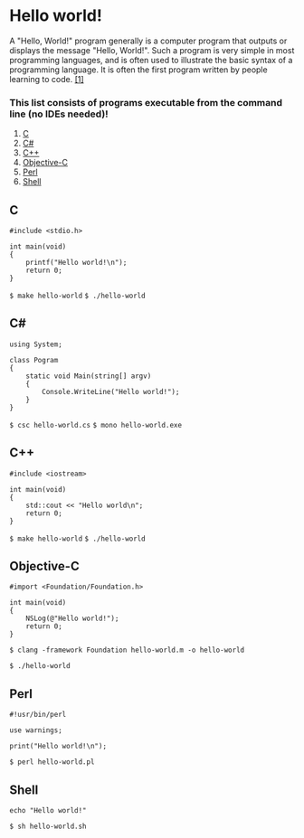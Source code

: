 # Hello world!

A "Hello, World!" program generally is a computer program that outputs or displays the message "Hello, World!". Such a program is very simple in most programming languages, and is often used to illustrate the basic syntax of a programming language. It is often the first program written by people learning to code. [[1]](WIKI)

### This list consists of programs executable from the command line (no IDEs needed)!

1. [C](#C)
2. [C#](#C#)
3. [C++](#C++)
4. [Objective-C](#Objective-C)
5. [Perl](#Perl)
6. [Shell](#Shell)

## C

```
#include <stdio.h>

int main(void)
{
    printf("Hello world!\n");
    return 0;
}
```
`$ make hello-world`
`$ ./hello-world`

## C#

```
using System;

class Pogram
{
    static void Main(string[] argv)
    {
        Console.WriteLine("Hello world!");    
    }
}
```
`$ csc hello-world.cs`
`$ mono hello-world.exe`

## C++

```
#include <iostream>

int main(void)
{
    std::cout << "Hello world\n";
    return 0;
}
```
`$ make hello-world`
`$ ./hello-world`

## Objective-C

```
#import <Foundation/Foundation.h>

int main(void) 
{
    NSLog(@"Hello world!");
    return 0;
}
```
`$ clang -framework Foundation hello-world.m -o hello-world`

`$ ./hello-world`

## Perl
```
#!usr/bin/perl

use warnings;

print("Hello world!\n");
```
`$ perl hello-world.pl`

## Shell

```
echo "Hello world!"
````
`$ sh hello-world.sh`

[WIKI]: https://en.wikipedia.org/wiki/"Hello,_World!"_program